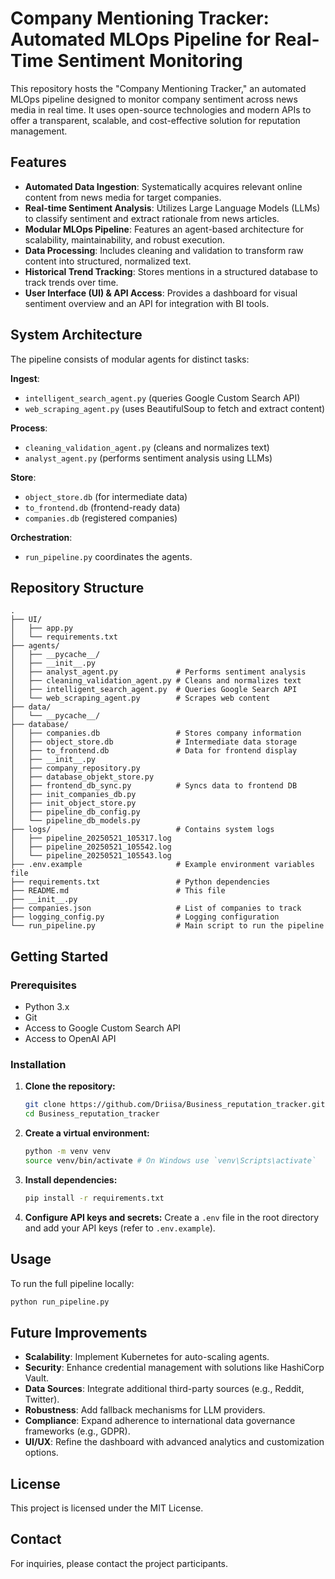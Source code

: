 # Company Mentioning Tracker: Automated MLOps Pipeline for Real-Time Sentiment Monitoring

This repository hosts the "Company Mentioning Tracker," an automated MLOps pipeline designed to monitor company sentiment across news media in real time. It uses open-source technologies and modern APIs to offer a transparent, scalable, and cost-effective solution for reputation management.

## Features

- **Automated Data Ingestion**: Systematically acquires relevant online content from news media for target companies.
- **Real-time Sentiment Analysis**: Utilizes Large Language Models (LLMs) to classify sentiment and extract rationale from news articles.
- **Modular MLOps Pipeline**: Features an agent-based architecture for scalability, maintainability, and robust execution.
- **Data Processing**: Includes cleaning and validation to transform raw content into structured, normalized text.
- **Historical Trend Tracking**: Stores mentions in a structured database to track trends over time.
- **User Interface (UI) & API Access**: Provides a dashboard for visual sentiment overview and an API for integration with BI tools.

## System Architecture

The pipeline consists of modular agents for distinct tasks:

**Ingest**: 
- `intelligent_search_agent.py` (queries Google Custom Search API)
- `web_scraping_agent.py` (uses BeautifulSoup to fetch and extract content)

**Process**: 
- `cleaning_validation_agent.py` (cleans and normalizes text)
- `analyst_agent.py` (performs sentiment analysis using LLMs)

**Store**: 
- `object_store.db` (for intermediate data)
- `to_frontend.db` (frontend-ready data)
- `companies.db` (registered companies)

**Orchestration**: 
- `run_pipeline.py` coordinates the agents.

## Repository Structure

```
.
├── UI/
│   ├── app.py
│   └── requirements.txt
├── agents/
│   ├── __pycache__/
│   ├── __init__.py
│   ├── analyst_agent.py             # Performs sentiment analysis
│   ├── cleaning_validation_agent.py # Cleans and normalizes text
│   ├── intelligent_search_agent.py  # Queries Google Search API
│   └── web_scraping_agent.py        # Scrapes web content
├── data/
│   └── __pycache__/
├── database/
│   ├── companies.db                 # Stores company information
│   ├── object_store.db              # Intermediate data storage
│   ├── to_frontend.db               # Data for frontend display
│   ├── __init__.py
│   ├── company_repository.py
│   ├── database_objekt_store.py
│   ├── frontend_db_sync.py          # Syncs data to frontend DB
│   ├── init_companies_db.py
│   ├── init_object_store.py
│   ├── pipeline_db_config.py
│   └── pipeline_db_models.py
├── logs/                            # Contains system logs
│   ├── pipeline_20250521_105317.log
│   ├── pipeline_20250521_105542.log
│   └── pipeline_20250521_105543.log
├── .env.example                     # Example environment variables file
├── requirements.txt                 # Python dependencies
├── README.md                        # This file
├── __init__.py
├── companies.json                   # List of companies to track
├── logging_config.py                # Logging configuration
└── run_pipeline.py                  # Main script to run the pipeline
```

## Getting Started

### Prerequisites

- Python 3.x
- Git
- Access to Google Custom Search API
- Access to OpenAI API

### Installation

1. **Clone the repository:**
   ```bash
   git clone https://github.com/Driisa/Business_reputation_tracker.git
   cd Business_reputation_tracker
   ```

2. **Create a virtual environment:**
   ```bash
   python -m venv venv
   source venv/bin/activate # On Windows use `venv\Scripts\activate`
   ```

3. **Install dependencies:**
   ```bash
   pip install -r requirements.txt
   ```

4. **Configure API keys and secrets:** Create a `.env` file in the root directory and add your API keys (refer to `.env.example`).

## Usage

To run the full pipeline locally:

```bash
python run_pipeline.py
```

## Future Improvements

- **Scalability**: Implement Kubernetes for auto-scaling agents.
- **Security**: Enhance credential management with solutions like HashiCorp Vault.
- **Data Sources**: Integrate additional third-party sources (e.g., Reddit, Twitter).
- **Robustness**: Add fallback mechanisms for LLM providers.
- **Compliance**: Expand adherence to international data governance frameworks (e.g., GDPR).
- **UI/UX**: Refine the dashboard with advanced analytics and customization options.

## License

This project is licensed under the MIT License.

## Contact

For inquiries, please contact the project participants.
